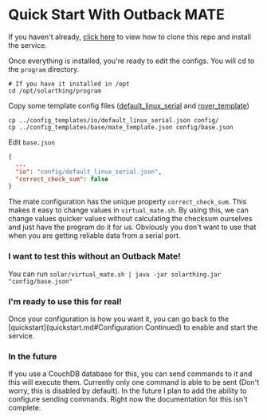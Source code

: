 # Quick Start With Outback MATE
If you haven't already, [click here](quickstart.md) to view how to clone this repo and install the service.

Once everything is installed, you're ready to edit the configs. You will cd to the `program` directory.
```
# If you have it installed in /opt
cd /opt/solarthing/program
```

Copy some template config files ([default_linux_serial](../config_templates/io/default_linux_serial.json) and [rover_template](../config_templates/base/rover_template.json))
```
cp ../config_templates/io/default_linux_serial.json config/
cp ../config_templates/base/mate_template.json config/base.json
```
Edit `base.json`
```json
{
  ...
  "io": "config/default_linux_serial.json",
  "correct_check_sum": false
}
```
The mate configuration has the unique property `correct_check_sum`. This makes it easy to change values in `virtual_mate.sh`. By using this,
we can change values quicker values without calculating the checksum ourselves and just have the program do it for us.
Obviously you don't want to use that when you are getting reliable data from a serial port.

### I want to test this without an Outback Mate!
You can run `solar/virtual_mate.sh | java -jar solarthing.jar "config/base.json"`

### I'm ready to use this for real!
Once your configuration is how you want it, you can go back to the [quickstart](quickstart.md#Configuration Continued) to enable and start the service.

### In the future
If you use a CouchDB database for this, you can send commands to it and this will execute them. Currently
only one command is able to be sent (Don't worry, this is disabled by default). In the future I plan to add the ability
to configure sending commands. Right now the documentation for this isn't complete.
